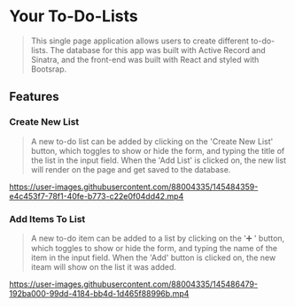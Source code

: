 # Your To-Do-Lists
> This single page application allows users to create different to-do-lists. The database for this app was built with Active Record and Sinatra, and the front-end was built with React and styled with Bootsrap.

## Features
### Create New List
> A new to-do list can be added by clicking on the 'Create New List' button, which toggles to show or hide the form, and typing the title of the list in the input field. When the 'Add List' is clicked on, the new list will render on the page and get saved to the database.

https://user-images.githubusercontent.com/88004335/145484359-e4c453f7-78f1-40fe-b773-c22e0f04dd42.mp4

### Add Items To List
> A new to-do item can be added to a list by clicking on the '➕ ' button, which toggles to show or hide the form, and typing the name of the item in the input field. When the 'Add' button is clicked on, the new iteam will show on the list it was added.


https://user-images.githubusercontent.com/88004335/145486479-192ba000-99dd-4184-bb4d-1d465f88996b.mp4

